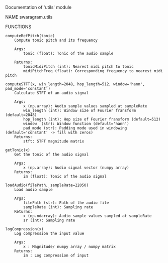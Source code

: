 Documentation of 'utils' module

NAME
    swaragram.utils

FUNCTIONS

    computeRefPitch(tonic)
        Compute tonic pitch and its frequency
        
        Args:
            tonic (float): Tonic of the audio sample
        
        Returns:
            tonicMidiPitch (int): Nearest midi pitch to tonic
            midiPitchFreq (float): Corresponding frequency to nearest midi pitch
    
    computeSTFT(x, win_length=2048, hop_length=512, window='hann', pad_mode='constant')
        Calculate STFT of an audio signal
        
        Args:
            x (np.array): Audio sample values sampled at sampleRate
            win_length (int): Window size of Fourier fransform (default=2048)
            hop_length (int): Hop size of Fourier fransform (default=512)
            window  (str): Window function (default='hann')
            pad_mode (str): Padding mode used in windowing (default='constant' -> fill with zeros)
        Returns:
            stft: STFT magnitude matrix
    
    getTonic(x)
        Get the tonic of the audio signal
        
        Args:
            x (np.array): Audio signal vector (numpy array)
        Returns:
            im (float): Tonic of the audio signal
    
    loadAudio(filePath, sampleRate=22050)
        Load audio sample
        
        Args:
            filePath (str): Path of the audio file
            sampleRate (int): Sampling rate
        Returns:
            x (np.ndarray): Audio sample values sampled at sampleRate
            sr (int): Sampling rate
    
    logCompression(x)
        Log compression the input value
        
        Args:
            x : Magnitude/ numpy array / numpy matrix
        Returns:
            im : Log compression of input

